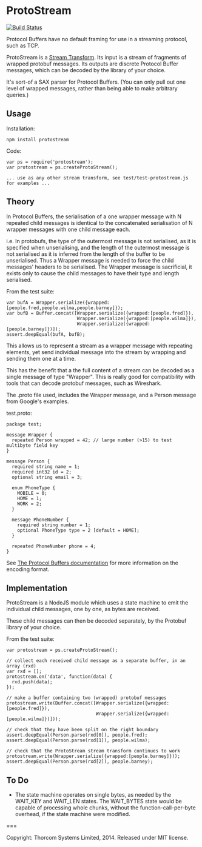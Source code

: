 ProtoStream 
===========

[![Build Status](https://travis-ci.org/chrisdew/protostream.svg?branch=master)](https://travis-ci.org/chrisdew/protostream)

Protocol Buffers have no default framing for use in a streaming protocol, such as TCP.

ProtoStream is a [Stream Transform](http://nodejs.org/api/stream.html#stream_class_stream_transform).  Its input is a stream of fragments of wrapped protobuf messages.  Its outputs are discrete Protocol Buffer messages, which can be decoded by the library of your choice.

It's sort-of a SAX parser for Protocol Buffers.  (You can only pull out one level of wrapped messages, rather than being able to make arbitrary queries.)


Usage
-----

Installation:

    npm install protostream

Code:

    var ps = require('protostream');
    var protostream = ps.createProtoStream();

    ... use as any other stream transform, see test/test-protostream.js for examples ...


Theory
------

In Protocol Buffers, the serialisation of a one wrapper message with N repeated child messages is identical to the concatenated serialisation of N wrapper messages with one child message each.

i.e. In protobufs, the type of the outermost message is not serialised, as it is specified when unserialising, and the length of the outermost message is not serialised as it is inferred from the length of the buffer to be unserialised.  Thus a Wrapper message is needed to force the child messages' headers to be serialised.  The Wrapper message is sacrificial, it exists only to cause the child messages to have their type and length serialised.

From the test suite:

    var bufA = Wrapper.serialize({wrapped:[people.fred,people.wilma,people.barney]});
    var bufB = Buffer.concat([Wrapper.serialize({wrapped:[people.fred]}),
                              Wrapper.serialize({wrapped:[people.wilma]}),
                              Wrapper.serialize({wrapped:[people.barney]})]);
    assert.deepEqual(bufA, bufB);
 
This allows us to represent a stream as a wrapper message with repeating elements, yet send individual message into the stream 
by wrapping and sending them one at a time. 

This has the benefit that a the full content of a stream can be decoded as a single message of type "Wrapper".  This is really good for compatibility with tools that can decode  protobuf messages, such as Wireshark. 

The .proto file used, includes the Wrapper message, and a Person message from Google's examples.

test.proto:

    package test;

    message Wrapper {
      repeated Person wrapped = 42; // large number (>15) to test multibyte field key
    }

    message Person {
      required string name = 1;
      required int32 id = 2;
      optional string email = 3;

      enum PhoneType {
        MOBILE = 0;
        HOME = 1;
        WORK = 2;
      }

      message PhoneNumber {
        required string number = 1;
        optional PhoneType type = 2 [default = HOME];
      }

      repeated PhoneNumber phone = 4;
    }

See [The Protocol Buffers documentation](https://developers.google.com/protocol-buffers/docs/encoding) for more information on the encoding format.

Implementation
--------------

ProtoStream is a NodeJS module which uses a state machine to emit the individual child messages, one by one, as bytes are received.

These child messages can then be decoded separately, by the Protobuf library of your choice.

From the test suite:

    var protostream = ps.createProtoStream();

    // collect each received child message as a separate buffer, in an array (rxd)
    var rxd = [];
    protostream.on('data', function(data) {
      rxd.push(data);
    });

    // make a buffer containing two (wrapped) protobuf messages
    protostream.write(Buffer.concat([Wrapper.serialize({wrapped:[people.fred]}),
                                     Wrapper.serialize({wrapped:[people.wilma]})]));

    // check that they have been split on the right boundary
    assert.deepEqual(Person.parse(rxd[0]), people.fred);
    assert.deepEqual(Person.parse(rxd[1]), people.wilma);

    // check that the ProtoStream stream transform continues to work
    protostream.write(Wrapper.serialize({wrapped:[people.barney]}));
    assert.deepEqual(Person.parse(rxd[2]), people.barney);


To Do
-----

* The state machine operates on single bytes, as needed by the WAIT_KEY and WAIT_LEN states.  The WAIT_BYTES state would be capable of processing whole chunks, without the function-call-per-byte overhead, if the state machine were modified.
 
===

Copyright: Thorcom Systems Limited, 2014.  Released under MIT license.
